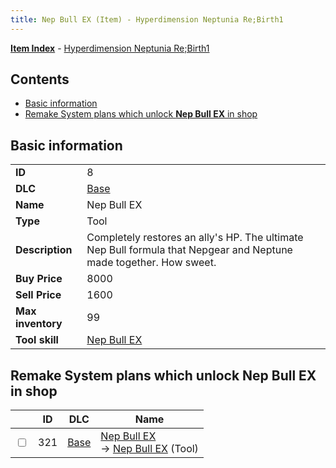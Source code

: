 ```yaml
---
title: Nep Bull EX (Item) - Hyperdimension Neptunia Re;Birth1
---
```


[**Item Index**](/neptunia/rb1/item/index.html) - [Hyperdimension Neptunia Re;Birth1](/neptunia/rb1)

## Contents

- [Basic information](#basic-information)
- [Remake System plans which unlock **Nep Bull EX** in shop](#remake-system-plans-which-unlock-nep-bull-ex-in-shop)

## Basic information

|   |   |
| -- | -- |
| **ID** | 8 |
| **DLC** | [Base](/neptunia/rb1/dlc/1-base.html) |
| **Name** | Nep Bull EX |
| **Type** | Tool |
| **Description** | Completely restores an ally's HP. The ultimate Nep Bull formula that Nepgear and Neptune made together. How sweet. |
| **Buy Price** | 8000 |
| **Sell Price** | 1600 |
| **Max inventory** | 99 |
| **Tool skill** | [Nep Bull EX](/neptunia/rb1/skill/1-10008-nep-bull-ex.html) |


## Remake System plans which unlock **Nep Bull EX** in shop

|    | ID | DLC | Name |
| -- | -- | --- | ---- |
| <input type="checkbox" id="rb1-remake-1-321" class="trackbox" /> | 321 | [Base](/neptunia/rb1/dlc/1-base.html) | [Nep Bull EX](/neptunia/rb1/remake/1-321-nep-bull-ex.html)<br /> → [Nep Bull EX](/neptunia/rb1/item/1-8-nep-bull-ex.html) (Tool) |
